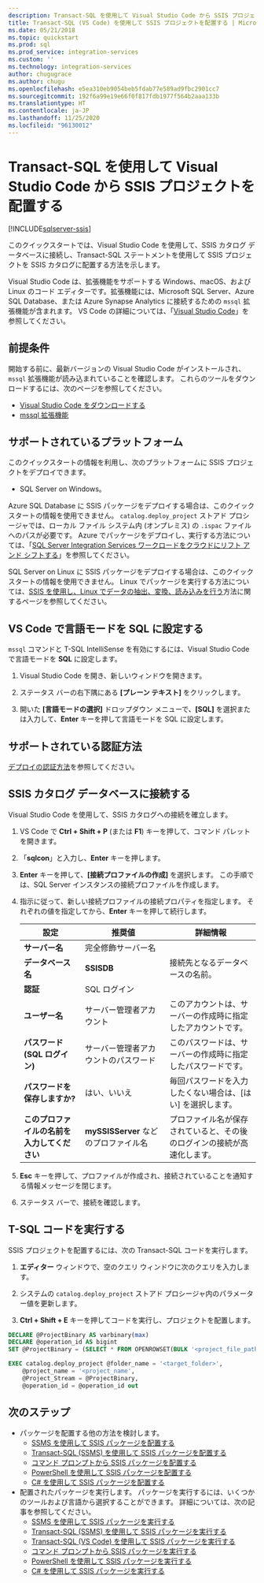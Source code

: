 ```yaml
---
description: Transact-SQL を使用して Visual Studio Code から SSIS プロジェクトを配置する
title: Transact-SQL (VS Code) を使用して SSIS プロジェクトを配置する | Microsoft Docs
ms.date: 05/21/2018
ms.topic: quickstart
ms.prod: sql
ms.prod_service: integration-services
ms.custom: ''
ms.technology: integration-services
author: chugugrace
ms.author: chugu
ms.openlocfilehash: e5ea310eb9054beb5fdab77e589ad9fbc2901cc7
ms.sourcegitcommit: 192f6a99e19e66f0f817fdb1977f564b2aaa133b
ms.translationtype: HT
ms.contentlocale: ja-JP
ms.lasthandoff: 11/25/2020
ms.locfileid: "96130012"
---
```

# <a name="deploy-an-ssis-project-from-visual-studio-code-with-transact-sql"></a>Transact-SQL を使用して Visual Studio Code から SSIS プロジェクトを配置する

[!INCLUDE[sqlserver-ssis](../includes/applies-to-version/sqlserver-ssis.md)]


このクイックスタートでは、Visual Studio Code を使用して、SSIS カタログ データベースに接続し、Transact-SQL ステートメントを使用して SSIS プロジェクトを SSIS カタログに配置する方法を示します。

Visual Studio Code は、拡張機能をサポートする Windows、macOS、および Linux のコード エディターです。拡張機能には、Microsoft SQL Server、Azure SQL Database、または Azure Synapse Analytics に接続するための `mssql` 拡張機能が含まれます。 VS Code の詳細については、「[Visual Studio Code](https://code.visualstudio.com/)」を参照してください。

## <a name="prerequisites"></a>前提条件

開始する前に、最新バージョンの Visual Studio Code がインストールされ、`mssql` 拡張機能が読み込まれていることを確認します。 これらのツールをダウンロードするには、次のページを参照してください。
-   [Visual Studio Code をダウンロードする](https://code.visualstudio.com/Download)
-   [mssql 拡張機能](https://marketplace.visualstudio.com/items?itemName=ms-mssql.mssql)

## <a name="supported-platforms"></a>サポートされているプラットフォーム

このクイックスタートの情報を利用し、次のプラットフォームに SSIS プロジェクトをデプロイできます。

-   SQL Server on Windows。

Azure SQL Database に SSIS パッケージをデプロイする場合は、このクイックスタートの情報を使用できません。 `catalog.deploy_project` ストアド プロシージャでは、ローカル ファイル システム内 (オンプレミス) の `.ispac` ファイルへのパスが必要です。 Azure でパッケージをデプロイし、実行する方法については、「[SQL Server Integration Services ワークロードをクラウドにリフト アンド シフトする](lift-shift/ssis-azure-lift-shift-ssis-packages-overview.md)」を参照してください。

SQL Server on Linux に SSIS パッケージをデプロイする場合は、このクイックスタートの情報を使用できません。 Linux でパッケージを実行する方法については、[SSIS を使用し、Linux でデータの抽出、変換、読み込みを行う](../linux/sql-server-linux-migrate-ssis.md)方法に関するページを参照してください。

## <a name="set-language-mode-to-sql-in-vs-code"></a>VS Code で言語モードを SQL に設定する

`mssql` コマンドと T-SQL IntelliSense を有効にするには、Visual Studio Code で言語モードを **SQL** に設定します。

1. Visual Studio Code を開き、新しいウィンドウを開きます。 

2. ステータス バーの右下隅にある **[プレーン テキスト]** をクリックします。
 
3. 開いた **[言語モードの選択]** ドロップダウン メニューで、**[SQL]** を選択または入力して、**Enter** キーを押して言語モードを SQL に設定します。 

## <a name="supported-authentication-method"></a>サポートされている認証方法

[デプロイの認証方法](ssis-quickstart-deploy-ssms.md#authentication-methods-for-deployment)を参照してください。

## <a name="connect-to-the-ssis-catalog-database"></a>SSIS カタログ データベースに接続する

Visual Studio Code を使用して、SSIS カタログへの接続を確立します。

1. VS Code で **Ctrl + Shift + P** (または **F1**) キーを押して、コマンド パレットを開きます。

2. 「**sqlcon**」と入力し、**Enter** キーを押します。

3. **Enter** キーを押して、**[接続プロファイルの作成]** を選択します。 この手順では、SQL Server インスタンスの接続プロファイルを作成します。

4. 指示に従って、新しい接続プロファイルの接続プロパティを指定します。 それぞれの値を指定してから、**Enter** キーを押して続行します。 

   | 設定       | 推奨値 | 詳細情報 |
   | ------------ | ------------------ | ------------------------------------------------- | 
   | **サーバー名** | 完全修飾サーバー名 |  |
   | **データベース名** | **SSISDB** | 接続先となるデータベースの名前。 |
   | **認証** | SQL ログイン | |
   | **ユーザー名** | サーバー管理者アカウント | このアカウントは、サーバーの作成時に指定したアカウントです。 |
   | **パスワード (SQL ログイン)** | サーバー管理者アカウントのパスワード | このパスワードは、サーバーの作成時に指定したパスワードです。 |
   | **パスワードを保存しますか?** | はい、いいえ | 毎回パスワードを入力したくない場合は、[はい] を選択します。 |
   | **このプロファイルの名前を入力してください** | **mySSISServer** などのプロファイル名 | プロファイル名が保存されていると、その後のログインの接続が高速化します。 | 

5. **Esc** キーを押して、プロファイルが作成され、接続されていることを通知する情報メッセージを閉じます。

6. ステータス バーで、接続を確認します。

## <a name="run-the-t-sql-code"></a>T-SQL コードを実行する
SSIS プロジェクトを配置するには、次の Transact-SQL コードを実行します。

1. **エディター** ウィンドウで、空のクエリ ウィンドウに次のクエリを入力します。

2. システムの `catalog.deploy_project` ストアド プロシージャ内のパラメーター値を更新します。

3. **Ctrl + Shift + E** キーを押してコードを実行し、プロジェクトを配置します。

```sql
DECLARE @ProjectBinary AS varbinary(max)
DECLARE @operation_id AS bigint
SET @ProjectBinary = (SELECT * FROM OPENROWSET(BULK '<project_file_path>.ispac', SINGLE_BLOB) AS BinaryData)

EXEC catalog.deploy_project @folder_name = '<target_folder>',
    @project_name = '<project_name',
    @Project_Stream = @ProjectBinary,
    @operation_id = @operation_id out
```

## <a name="next-steps"></a>次のステップ
- パッケージを配置する他の方法を検討します。
    - [SSMS を使用して SSIS パッケージを配置する](./ssis-quickstart-deploy-ssms.md)
    - [Transact-SQL (SSMS) を使用して SSIS パッケージを配置する](./ssis-quickstart-deploy-tsql-ssms.md)
    - [コマンド プロンプトから SSIS パッケージを配置する](./ssis-quickstart-deploy-cmdline.md)
    - [PowerShell を使用して SSIS パッケージを配置する](ssis-quickstart-deploy-powershell.md)
    - [C# を使用して SSIS パッケージを配置する](./ssis-quickstart-deploy-dotnet.md) 
- 配置されたパッケージを実行します。 パッケージを実行するには、いくつかのツールおよび言語から選択することができます。 詳細については、次の記事を参照してください。
    - [SSMS を使用して SSIS パッケージを実行する](./ssis-quickstart-run-ssms.md)
    - [Transact-SQL (SSMS) を使用して SSIS パッケージを実行する](./ssis-quickstart-run-tsql-ssms.md)
    - [Transact-SQL (VS Code) を使用して SSIS パッケージを実行する](ssis-quickstart-run-tsql-vscode.md)
    - [コマンド プロンプトから SSIS パッケージを実行する](./ssis-quickstart-run-cmdline.md)
    - [PowerShell を使用して SSIS パッケージを実行する](ssis-quickstart-run-powershell.md)
    - [C# を使用して SSIS パッケージを実行する](./ssis-quickstart-run-dotnet.md) 

